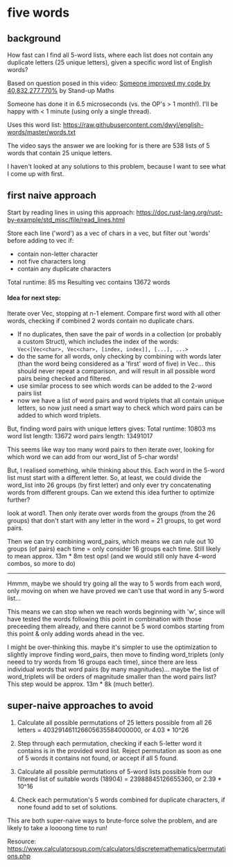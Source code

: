 # five words

## background

How fast can I find all 5-word lists, where each list does not contain any duplicate letters (25 unique letters), given a specific word list of English words?

Based on question posed in this video: [Someone improved my code by 40,832,277,770%](https://www.youtube.com/watch?v=c33AZBnRHks) by Stand-up Maths

Someone has done it in 6.5 microseconds (vs. the OP's > 1 month!). I'll be happy with < 1 minute (using only a single thread).

Uses this word list: https://raw.githubusercontent.com/dwyl/english-words/master/words.txt

The video says the answer we are looking for is there are 538 lists of 5 words that contain 25 unique letters.

I haven't looked at any solutions to this problem, because I want to see what I come up with first.

## first naive approach

Start by reading lines in using this approach: https://doc.rust-lang.org/rust-by-example/std_misc/file/read_lines.html

Store each line ('word') as a vec of chars in a vec, but filter out 'words' before adding to vec if:
- contain non-letter character
- not five characters long
- contain any duplicate characters

Total runtime: 85 ms
Resulting vec contains 13672 words

#### Idea for next step:

Iterate over Vec, stopping at n-1 element.
Compare first word with all other words, checking if combined 2 words contain no duplicate chars.
- If no duplicates, then save the pair of words in a collection (or probably a custom Struct), which includes the index of the words: `Vec<[Vec<char>, Vec<char>, [index, index]], [...], ...>`
- do the same for all words, only checking by combining with words later (than the word being considered as a 'first' word of five) in Vec... this should never repeat a comparison, and will result in all possible word pairs being checked and filtered.
- use similar process to see which words can be added to the 2-word pairs list
- now we have a list of word pairs and word triplets that all contain unique letters, so now just need a smart way to check which word pairs can be added to which word triplets.

But, finding word pairs with unique letters gives:
Total runtime: 10803 ms
word list length: 13672
word pairs length: 13491017

This seems like way too many word pairs to then iterate over, looking for which word we can add from our word_list of 5-char words!

But, I realised something, while thinking about this. Each word in the 5-word list must start with a different letter.
So, at least, we could divide the word_list into 26 groups (by first letter) and only ever try concatenating words from different groups.
Can we extend this idea further to optimize further?

look at word1. Then only iterate over words from the groups (from the 26 groups) that don't start with any letter in the word = 21 groups, to get word pairs.

Then we can try combining word_pairs, which means we can rule out 10 groups (of pairs) each time = only consider 16 groups each time. Still likely to mean approx. 13m * 8m test ops! (and we would still only have 4-word combos, so more to do)

-----------------------------------------

Hmmm, maybe we should try going all the way to 5 words from each word, only moving on when we have proved we can't use that word in any 5-word list...

This means we can stop when we reach words beginning with 'w', since will have tested the words following this point in combination with those preceeding them already, and there cannot be 5 word combos starting from this point & only adding words ahead in the vec.

I might be over-thinking this. maybe it's simpler to use the optimization to slightly improve finding word_pairs, then move to finding word_triplets (only neeed to try words from 16 groups each time), since there are less individual words that word pairs (by many magnitudes)... maybe the list of word_triplets will be orders of magnitude smaller than the word pairs list? This step would be approx. 13m * 8k (much better).






## super-naive approaches to avoid
1. Calculate all possible permutations of 25 letters possible from all 26 letters = 403291461126605635584000000, or 4.03 * 10^26
2. Step through each permutation, checking if each 5-letter word it contains is in the provided word list. Reject permutation as soon as one of 5 words it contains not found, or accept if all 5 found.

1. Calculate all possible permutations of 5-word lists possible from our filtered list of suitable words (18904) = 23988845126655360, or 2.39 * 10^16
2. Check each permutation's 5 words combined for duplicate characters, if none found add to set of solutions.

This are both super-naive ways to brute-force solve the problem, and are likely to take a loooong time to run!

Resource: https://www.calculatorsoup.com/calculators/discretemathematics/permutations.php